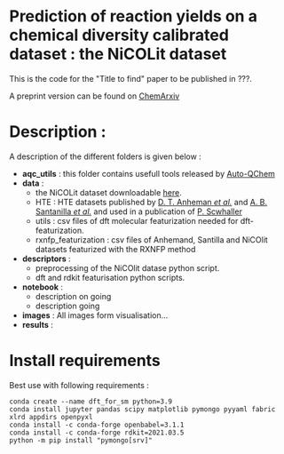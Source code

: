 # Prediction of reaction yields on a chemical diversity calibrated dataset : the NiCOLit dataset

This is the code for the "Title to find" paper to be published in ???.

A preprint version can be found on [ChemArxiv](link)

# Description :

A description of the different folders is given below :

- **aqc_utils** : this folder contains usefull tools released by [Auto-QChem](https://github.com/PrincetonUniversity/auto-qchem/)
- **data** : 
  * the NiCOLit dataset downloadable [here](https://github.com/truejulosdu13/DFT_for_SM/blob/main/data/Data_test11262021.csv).
  * HTE : HTE datasets published by [D. T. Anheman *et al.*](https://www.science.org/doi/10.1126/science.aar5169) and [A. B. Santanilla *et al.*](https://www.science.org/doi/10.1126/science.1259203) and used in a publication of [P. Scwhaller](https://rxn4chemistry.github.io/rxn_yields/)
  * utils : csv files of dft molecular featurization needed for dft-featurization.
  * rxnfp_featurization : csv files of Anhemand,  Santilla and NiCOlit datasets featurized with the RXNFP method
- **descriptors** :
  * preprocessing of the NiCOlit datase python script.
  * dft and rdkit featurisation python scripts.
- **notebook** :
  * description on going
  * description going
- **images** : All images form visualisation...
- **results** :




# Install requirements

Best use with following requirements :
```
conda create --name dft_for_sm python=3.9
conda install jupyter pandas scipy matplotlib pymongo pyyaml fabric xlrd appdirs openpyxl
conda install -c conda-forge openbabel=3.1.1
conda install -c conda-forge rdkit=2021.03.5
python -m pip install "pymongo[srv]"
```

